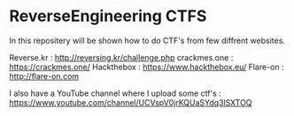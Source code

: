 # ReverseEngineering CTFS
In this repositery will be shown how to do CTF's from few diffrent websites.

Reverse.kr : http://reversing.kr/challenge.php
crackmes.one : https://crackmes.one/
Hackthebox : https://www.hackthebox.eu/
Flare-on : http://flare-on.com

I also have a YouTube channel where I upload some ctf's : https://www.youtube.com/channel/UCVspV0jrKQUaSYdq3lSXTOQ

